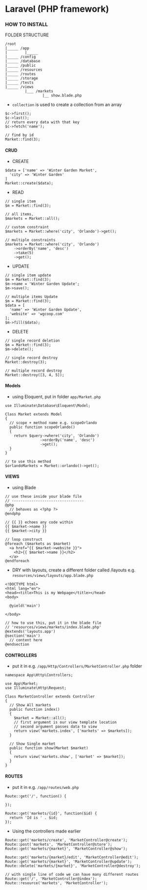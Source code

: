 # Laravel (PHP framework)
### HOW TO INSTALL

FOLDER STRUCTURE
```
/root
|_____ /app
|        |_____
|_____ /config
|_____ /database
|_____ /public
|_____ /resources
|_____ /routes
|_____ /storage
|_____ /tests
|_____ /views
         |___ /markets
                 |__ show.blade.php
```

* `collection` is used to create a collection from an array
```
$c->first();
$c->last();
// return every data with that key
$c->fetch('name');

// find by id
Market::find(3);
```

#### CRUD
* CREATE
```
$data = ['name' => 'Winter Garden Market',
  'city' => 'Winter Garden'
]
Market::create($data);
```
* READ
```
// single item
$m = Market::find(3);

// all items,
$markets = Market::all();

// custom constraint
$markets = Market::where('city', 'Orlando')->get();

// multiple constraints
$markets = Market::where('city', 'Orlando')
    ->orderBy('name', 'desc')
    ->take(5)
    ->get();
```
* UPDATE
```
// single item update
$m = Market::find(3);
$m->name = 'Winter Garden Update';
$m->save();

// multiple items Update
$m = Market::find(3);
$data = [
  'name' => 'Winter Garden Update',
  'website' => 'wgcoop.com'
];
$m->fill($data);
```
* DELETE
```
// single record deletion
$m = Market::find(3);
$m->delete();

// single record destroy
Market::destroy(3);

// multiple record destroy
Market::destroy([3, 4, 5]);
```

#### Models
* using Eloquent, put in folder `app/Market.php`
```
use Illuminate\Database\Eloquent\Model;

Class Market extends Model
{
  // scope + method name e.g. scopeOrlando
  public function scopeOrlando()
  {
    return $query->where('city', 'Orlando')
                ->orderBy('name', 'desc')
                ->get();
  }
}

// to use this method
$orlandoMarkets = Market::orlando()->get();
```

#### VIEWS
* using Blade
```
// use these inside your blade file
// ---------------------------------
@php
  // behaves as <?php ?>
@endphp

// {{ }} echoes any code within
{{ $market->name }}
{{ $market->city }}

// loop construct
@foreach ($markets as $market)
  <a href="{{ $market->website }}">
    <h2>{{ $market->name }}</h2>
  </a>
@endforeach
```

* DRY with layouts, create a different folder called
/layouts e.g. `resources/views/layouts/app.blade.php`
```
<!DOCTYPE html>
<html lang="en">
<head><title>This is my Webpage</title></head>
<body>

  @yield('main')

</body>

// how to use this, put it in the blade file
// 'resources/views/markets/index.blade.php'
@extends('layouts.app')
@section('main')
  // content here
@endsection
```

#### CONTROLLERS
* put it in e.g. `/app/Http/Controllers/MarketController.php` folder
```
namespace App\Http\Controllers;

use App\Market;
use Illuminate\Http\Request;

Class MarketController extends Controller
{
  // Show All markets
  public function index()
  {
    $market = Market::all();
    // first argument is our view template location
    // second argument passes data to view
    return view('markets.index', ['markets' => $markets]);
  }

  // Show Single market
  public function show(Market $market)
  {
    return view('markets.show', ['market' => $market]);
  }
}
```

#### ROUTES
* put it in e.g. `/app/routes/web.php`
```
Route::get('/', function() {

});

Route::get('markets/{id}', function($id) {
  return 'Id is ' . $id;
});
```
* Using the controllers made earlier
```
Route::get('markets/create', 'MarketController@create');
Route::post('markets', 'MarketController@store');
Route::get('markets/{market}', 'MarketController@show');

Route::get('markets/{market}/edit', 'MarketController@edit');
Route::get('markets/{market}', 'MarketController@update');
Route::delete('markets/{market}', 'MarketController@destroy');

// with single line of code we can have many different routes
Route::get('/', 'MarketController@index');
Route::resource('markets', 'MarketController');
```
